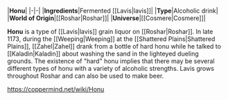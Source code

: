 |**Honu**|
|-|-|
|**Ingredients**|Fermented [[Lavis\|lavis]]|
|**Type**|Alcoholic drink|
|**World of Origin**|[[Roshar\|Roshar]]|
|**Universe**|[[Cosmere\|Cosmere]]|

**Honu** is a type of [[Lavis\|lavis]] grain liquor on [[Roshar\|Roshar]].
In late 1173, during the [[Weeping\|Weeping]] at the [[Shattered Plains\|Shattered Plains]], [[Zahel\|Zahel]] drank from a bottle of hard honu while he talked to [[Kaladin\|Kaladin]] about washing the sand in the lighteyed dueling grounds.
The existence of "hard" honu implies that there may be several different types of honu with a variety of alcoholic strengths. Lavis grows throughout Roshar and can also be used to make beer.



https://coppermind.net/wiki/Honu